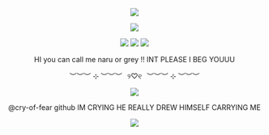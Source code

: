 
<p align="center">
<img src="https://i.postimg.cc/k5N84mXW/Untitled288-20250719214020.png"  />
<p align="center">
<img src="https://i.postimg.cc/HLK0HBMJ/Untitled287-20250730135224.png"  />
<p align="center">
<img src="https://i.postimg.cc/nVkDWkmt/Tumblr-l-7115372382371.gif"  />
<img src="https://i.postimg.cc/DzXGY3rC/Tumblr-l-1736966843547612.gif"  />
<img src="https://i.postimg.cc/MpcfvJFW/Tumblr-l-7117229417678.gif"  />
<p align="center">
HI you can call me naru or grey !! INT PLEASE I BEG YOUUU
<p align="center">
︶︶︶ ⊹ ︶︶︶⠀୨♡୧⠀︶︶︶ ⊹ ︶︶︶
  
<p align="center"> 
<img src="https://i.postimg.cc/rmdrNdCj/SPOILER-IMG-7982-PNG.jpg" />
  
<p align="center"> 
@cry-of-fear github IM CRYING HE REALLY DREW HIMSELF CARRYING ME
<p align="center"> 
  
<img src="https://i.postimg.cc/ZK1yxRWr/Untitled288-20250719214015.png"  />
